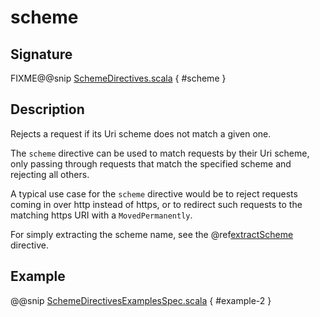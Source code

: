 <a id="scheme"></a>
# scheme

## Signature

FIXME@@snip [SchemeDirectives.scala](../../../../../../../../../akka-http/src/main/scala/akka/http/scaladsl/server/directives/SchemeDirectives.scala) { #scheme }

## Description

Rejects a request if its Uri scheme does not match a given one.

The `scheme` directive can be used to match requests by their Uri scheme, only passing
through requests that match the specified scheme and rejecting all others.

A typical use case for the `scheme` directive would be to reject requests coming in over
http instead of https, or to redirect such requests to the matching https URI with a
`MovedPermanently`.

For simply extracting the scheme name, see the @ref[extractScheme](extractScheme.md#extractscheme) directive.

## Example

@@snip [SchemeDirectivesExamplesSpec.scala](../../../../../../../test/scala/docs/http/scaladsl/server/directives/SchemeDirectivesExamplesSpec.scala) { #example-2 }